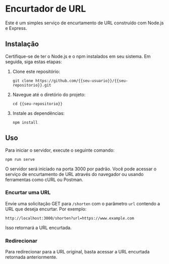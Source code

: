 # Encurtador de URL

Este é um simples serviço de encurtamento de URL construído com Node.js e Express.

## Instalação

Certifique-se de ter o Node.js e o npm instalados em seu sistema. Em seguida, siga estas etapas:

1. Clone este repositório:

    ```
    git clone https://github.com/{{seu-usuario}}/{{seu-repositorio}}.git
    ```

2. Navegue até o diretório do projeto:

    ```
    cd {{seu-repositorio}}
    ```

3. Instale as dependências:

    ```
    npm install
    ```

## Uso

Para iniciar o servidor, execute o seguinte comando:

    npm run serve

O servidor será iniciado na porta 3000 por padrão. Você pode acessar o serviço de encurtamento de URL através do navegador ou usando ferramentas como cURL ou Postman.


### Encurtar uma URL

Envie uma solicitação GET para `/shorten` com o parâmetro `url` contendo a URL que deseja encurtar. Por exemplo:

   
    http://localhost:3000/shorten?url=https://www.example.com


Isso retornará a URL encurtada.

### Redirecionar

Para redirecionar para a URL original, basta acessar a URL encurtada retornada anteriormente.
